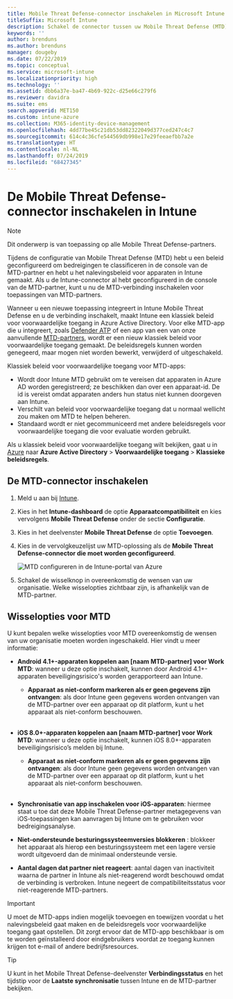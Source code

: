 ```yaml
---
title: Mobile Threat Defense-connector inschakelen in Microsoft Intune
titleSuffix: Microsoft Intune
description: Schakel de connector tussen uw Mobile Threat Defense (MTD) -partner en Microsoft Intune in.
keywords: ''
author: brenduns
ms.author: brenduns
manager: dougeby
ms.date: 07/22/2019
ms.topic: conceptual
ms.service: microsoft-intune
ms.localizationpriority: high
ms.technology: ''
ms.assetid: dbb6a37e-ba47-4b69-922c-d25e66c279f6
ms.reviewer: davidra
ms.suite: ems
search.appverid: MET150
ms.custom: intune-azure
ms.collection: M365-identity-device-management
ms.openlocfilehash: 4dd77be45c21db53dd82322049d377ced247c4c7
ms.sourcegitcommit: 614c4c36cfe544569db998e17e29feeaefbb7a2e
ms.translationtype: HT
ms.contentlocale: nl-NL
ms.lasthandoff: 07/24/2019
ms.locfileid: "68427345"
---
```

# <a name="enable-the-mobile-threat-defense-connector-in-intune"></a>De Mobile Threat Defense-connector inschakelen in Intune

> [!NOTE] 
> Dit onderwerp is van toepassing op alle Mobile Threat Defense-partners.

Tijdens de configuratie van Mobile Threat Defense (MTD) hebt u een beleid geconfigureerd om bedreigingen te classificeren in de console van de MTD-partner en hebt u het nalevingsbeleid voor apparaten in Intune gemaakt. Als u de Intune-connector al hebt geconfigureerd in de console van de MTD-partner, kunt u nu de MTD-verbinding inschakelen voor toepassingen van MTD-partners.

Wanneer u een nieuwe toepassing integreert in Intune Mobile Threat Defense en u de verbinding inschakelt, maakt Intune een klassiek beleid voor voorwaardelijke toegang in Azure Active Directory. Voor elke MTD-app die u integreert, zoals [Defender ATP](advanced-threat-protection.md) of een app van een van onze aanvullende [MTD-partners](mobile-threat-defense.md#mobile-threat-defense-partners), wordt er een nieuw klassiek beleid voor voorwaardelijke toegang gemaakt.  De beleidsregels kunnen worden genegeerd, maar mogen niet worden bewerkt, verwijderd of uitgeschakeld.

Klassiek beleid voor voorwaardelijke toegang voor MTD-apps: 

- Wordt door Intune MTD gebruikt om te vereisen dat apparaten in Azure AD worden geregistreerd; ze beschikken dan over een apparaat-id. De id is vereist omdat apparaten anders hun status niet kunnen doorgeven aan Intune.  
- Verschilt van beleid voor voorwaardelijke toegang dat u normaal wellicht zou maken om MTD te helpen beheren.
- Standaard wordt er niet gecommuniceerd met andere beleidsregels voor voorwaardelijke toegang die voor evaluatie worden gebruikt.  

Als u klassiek beleid voor voorwaardelijke toegang wilt bekijken, gaat u in [Azure](https://portal.azure.com/#home) naar **Azure Active Directory** > **Voorwaardelijke toegang** > **Klassieke beleidsregels**.


## <a name="to-enable-the-mtd-connector"></a>De MTD-connector inschakelen

1. Meld u aan bij [Intune](https://go.microsoft.com/fwlink/?linkid=2090973).

4. Kies in het **Intune-dashboard** de optie **Apparaatcompatibiliteit** en kies vervolgens **Mobile Threat Defense** onder de sectie **Configuratie**.

5. Kies in het deelvenster **Mobile Threat Defense** de optie **Toevoegen**.

6. Kies in de vervolgkeuzelijst uw MTD-oplossing als de **Mobile Threat Defense-connector die moet worden geconfigureerd**.

    ![MTD configureren in de Intune-portal van Azure](./media/enable-mtd-connector-1.png)

7. Schakel de wisselknop in overeenkomstig de wensen van uw organisatie. Welke wisselopties zichtbaar zijn, is afhankelijk van de MTD-partner.

## <a name="mtd-toggle-options"></a>Wisselopties voor MTD

U kunt bepalen welke wisselopties voor MTD overeenkomstig de wensen van uw organisatie moeten worden ingeschakeld. Hier vindt u meer informatie:

- **Android 4.1+-apparaten koppelen aan [naam MTD-partner] voor Work MTD**: wanneer u deze optie inschakelt, kunnen door Android 4.1+-apparaten beveiligingsrisico's worden gerapporteerd aan Intune.
  - **Apparaat as niet-conform markeren als er geen gegevens zijn ontvangen**: als door Intune geen gegevens worden ontvangen van de MTD-partner over een apparaat op dit platform, kunt u het apparaat als niet-conform beschouwen.
<br></br>
- **iOS 8.0+-apparaten koppelen aan [naam MTD-partner] voor Work MTD**: wanneer u deze optie inschakelt, kunnen iOS 8.0+-apparaten beveiligingsrisico’s melden bij Intune.
  - **Apparaat as niet-conform markeren als er geen gegevens zijn ontvangen**: als door Intune geen gegevens worden ontvangen van de MTD-partner over een apparaat op dit platform, kunt u het apparaat als niet-conform beschouwen.
<br></br>
- **Synchronisatie van app inschakelen voor iOS-apparaten**: hiermee staat u toe dat deze Mobile Threat Defense-partner metagegevens van iOS-toepassingen kan aanvragen bij Intune om te gebruiken voor bedreigingsanalyse.

- **Niet-ondersteunde besturingssysteemversies blokkeren** : blokkeer het apparaat als hierop een besturingssysteem met een lagere versie wordt uitgevoerd dan de minimaal ondersteunde versie.

- **Aantal dagen dat partner niet reageert**: aantal dagen van inactiviteit waarna de partner in Intune als niet-reagerend wordt beschouwd omdat de verbinding is verbroken. Intune negeert de compatibiliteitsstatus voor niet-reagerende MTD-partners.

> [!IMPORTANT] 
> U moet de MTD-apps indien mogelijk toevoegen en toewijzen voordat u het nalevingsbeleid gaat maken en de beleidsregels voor voorwaardelijke toegang gaat opstellen. Dit zorgt ervoor dat de MTD-app beschikbaar is om te worden geïnstalleerd door eindgebruikers voordat ze toegang kunnen krijgen tot e-mail of andere bedrijfsresources.

> [!TIP]
> U kunt in het Mobile Threat Defense-deelvenster **Verbindingsstatus** en het tijdstip voor de **Laatste synchronisatie** tussen Intune en de MTD-partner bekijken.

